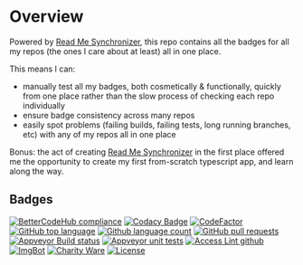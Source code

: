 # Overview

Powered by [Read Me Synchronizer](https://github.com/GregTrevellick/ReadMeSynchronizer), this repo contains all the badges for all my repos (the ones I care about at least) all in one place.

This means I can:
  - manually test all my badges, both cosmetically & functionally, quickly from one place rather than the slow process of checking each repo individually
  - ensure badge consistency across many repos
  - easily spot problems (failing builds, failing tests, long running branches, etc) with any of my repos all in one place 

Bonus: the act of creating [Read Me Synchronizer](https://github.com/GregTrevellick/ReadMeSynchronizer) in the first place offered me the opportunity to create my first from-scratch typescript app, and learn along the way.


## Badges

<!--BadgesSTART-->
<!-- Powered by https://github.com/GregTrevellick/ReadMeSynchronizer -->
[![BetterCodeHub compliance](https://bettercodehub.com/edge/badge/GregTrevellick/Badges?branch=master)](https://bettercodehub.com/results/GregTrevellick/Badges)
[![Codacy Badge](https://api.codacy.com/project/badge/Grade/ae0ba4fe11b2442f9690a99245359f53)](https://www.codacy.com/project/gtrevellick/Badges/dashboard?utm_source=github.com&amp;utm_medium=referral&amp;utm_content=GregTrevellick/Badges&amp;utm_campaign=Badge_Grade_Dashboard)
[![CodeFactor](https://www.codefactor.io/repository/github/GregTrevellick/Badges/badge)](https://www.codefactor.io/repository/github/GregTrevellick/Badges)
[![GitHub top language](https://img.shields.io/github/languages/top/GregTrevellick/Badges.svg)](https://github.com/GregTrevellick/Badges)
[![Github language count](https://img.shields.io/github/languages/count/GregTrevellick/Badges.svg)](https://github.com/GregTrevellick/Badges)
[![GitHub pull requests](https://img.shields.io/github/issues-pr-raw/GregTrevellick/Badges.svg)](https://github.com/GregTrevellick/Badges/pulls)
[![Appveyor Build status](https://ci.appveyor.com/api/projects/status/0vwmtcboontemltq?svg=true)](https://ci.appveyor.com/project/GregTrevellick/Badges)
[![Appveyor unit tests](https://img.shields.io/appveyor/tests/GregTrevellick/Badges.svg)](https://ci.appveyor.com/project/GregTrevellick/Badges/build/tests)
[![Access Lint github](https://img.shields.io/badge/a11y-checked-green.svg)](https://www.accesslint.com)
[![ImgBot](https://img.shields.io/badge/images-optimized-green.svg)](https://imgbot.net/)
[![Charity Ware](https://img.shields.io/badge/charity%20ware-thank%20you-brightgreen.svg)](https://github.com/GregTrevellick/MiscellaneousArtefacts/wiki/Charity-Ware)
[![License](https://img.shields.io/github/license/gittools/gitlink.svg)](/LICENSE.txt)
<!--BadgesEND-->






